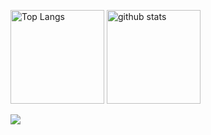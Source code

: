 <p align="left"> 
  <img alt="Top Langs" height="150px" src="https://github-readme-stats.vercel.app/api/top-langs/?username=soooota1201&layout=compact&theme=gruvbox" />
  <img alt="github stats" height="150px" src="https://github-readme-stats.vercel.app/api?username=soooota1201&theme=gruvbox&show_icons=true" />
</p>

<div>
  <img src="http://github-readme-streak-stats.herokuapp.com?user=soooota1201&theme=dark">
</div>
